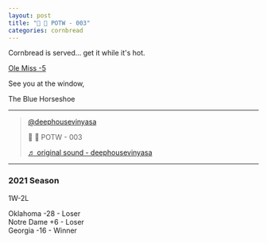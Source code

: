 ```yaml
---
layout: post
title: "🌽 🍞 POTW - 003"
categories: cornbread
---
```


<p>Cornbread is served... get it while it's hot.</p>

<p><a href="https://www.tiktok.com/@deephousevinyasa/video/7024870340996123909?is_copy_url=0&is_from_webapp=v1&sender_device=pc&sender_web_id=7028408340628112901" target="_blank">
Ole Miss -5
</a></p>

<p>See you at the window,  </p>

<p>The Blue Horseshoe</p>

---

<blockquote class="tiktok-embed" cite="https://www.tiktok.com/@deephousevinyasa/video/7024870340996123909" data-video-id="7024870340996123909" style="max-width: 605px;min-width: 325px;" > <section> <a target="_blank" title="@deephousevinyasa" href="https://www.tiktok.com/@deephousevinyasa">@deephousevinyasa</a> <p>🌽 🍞 POTW - 003</p> <a target="_blank" title="♬ original sound - deephousevinyasa" href="https://www.tiktok.com/music/original-sound-7024870206476454661">♬ original sound - deephousevinyasa</a> </section> </blockquote> <script async src="https://www.tiktok.com/embed.js"></script>

---

### 2021 Season

1W-2L  

Oklahoma -28 - Loser  
Notre Dame +6 - Loser  
Georgia -16 - Winner  
